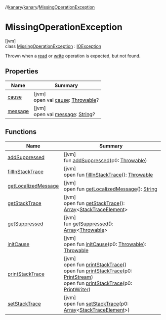 //[kanary](../../../index.md)/[kanary](../index.md)/[MissingOperationException](index.md)

# MissingOperationException

[jvm]\
class [MissingOperationException](index.md) : [IOException](https://docs.oracle.com/javase/8/docs/api/java/io/IOException.html)

Thrown when a [read](../-protocol-builder/read.md) or [write](../-protocol-builder/write.md) operation is expected, but not found.

## Properties

| Name | Summary |
|---|---|
| [cause](../-type-flag-mismatch-exception/index.md#-654012527%2FProperties%2F-1216412040) | [jvm]<br>open val [cause](../-type-flag-mismatch-exception/index.md#-654012527%2FProperties%2F-1216412040): [Throwable](https://kotlinlang.org/api/latest/jvm/stdlib/kotlin/-throwable/index.html)? |
| [message](../-type-flag-mismatch-exception/index.md#1824300659%2FProperties%2F-1216412040) | [jvm]<br>open val [message](../-type-flag-mismatch-exception/index.md#1824300659%2FProperties%2F-1216412040): [String](https://kotlinlang.org/api/latest/jvm/stdlib/kotlin/-string/index.html)? |

## Functions

| Name | Summary |
|---|---|
| [addSuppressed](../-type-flag-mismatch-exception/index.md#282858770%2FFunctions%2F-1216412040) | [jvm]<br>fun [addSuppressed](../-type-flag-mismatch-exception/index.md#282858770%2FFunctions%2F-1216412040)(p0: [Throwable](https://kotlinlang.org/api/latest/jvm/stdlib/kotlin/-throwable/index.html)) |
| [fillInStackTrace](../-type-flag-mismatch-exception/index.md#-1102069925%2FFunctions%2F-1216412040) | [jvm]<br>open fun [fillInStackTrace](../-type-flag-mismatch-exception/index.md#-1102069925%2FFunctions%2F-1216412040)(): [Throwable](https://kotlinlang.org/api/latest/jvm/stdlib/kotlin/-throwable/index.html) |
| [getLocalizedMessage](../-type-flag-mismatch-exception/index.md#1043865560%2FFunctions%2F-1216412040) | [jvm]<br>open fun [getLocalizedMessage](../-type-flag-mismatch-exception/index.md#1043865560%2FFunctions%2F-1216412040)(): [String](https://kotlinlang.org/api/latest/jvm/stdlib/kotlin/-string/index.html) |
| [getStackTrace](../-type-flag-mismatch-exception/index.md#2050903719%2FFunctions%2F-1216412040) | [jvm]<br>open fun [getStackTrace](../-type-flag-mismatch-exception/index.md#2050903719%2FFunctions%2F-1216412040)(): [Array](https://kotlinlang.org/api/latest/jvm/stdlib/kotlin/-array/index.html)&lt;[StackTraceElement](https://docs.oracle.com/javase/8/docs/api/java/lang/StackTraceElement.html)&gt; |
| [getSuppressed](../-type-flag-mismatch-exception/index.md#672492560%2FFunctions%2F-1216412040) | [jvm]<br>fun [getSuppressed](../-type-flag-mismatch-exception/index.md#672492560%2FFunctions%2F-1216412040)(): [Array](https://kotlinlang.org/api/latest/jvm/stdlib/kotlin/-array/index.html)&lt;[Throwable](https://kotlinlang.org/api/latest/jvm/stdlib/kotlin/-throwable/index.html)&gt; |
| [initCause](../-type-flag-mismatch-exception/index.md#-418225042%2FFunctions%2F-1216412040) | [jvm]<br>open fun [initCause](../-type-flag-mismatch-exception/index.md#-418225042%2FFunctions%2F-1216412040)(p0: [Throwable](https://kotlinlang.org/api/latest/jvm/stdlib/kotlin/-throwable/index.html)): [Throwable](https://kotlinlang.org/api/latest/jvm/stdlib/kotlin/-throwable/index.html) |
| [printStackTrace](../-type-flag-mismatch-exception/index.md#-1769529168%2FFunctions%2F-1216412040) | [jvm]<br>open fun [printStackTrace](../-type-flag-mismatch-exception/index.md#-1769529168%2FFunctions%2F-1216412040)()<br>open fun [printStackTrace](../-type-flag-mismatch-exception/index.md#1841853697%2FFunctions%2F-1216412040)(p0: [PrintStream](https://docs.oracle.com/javase/8/docs/api/java/io/PrintStream.html))<br>open fun [printStackTrace](../-type-flag-mismatch-exception/index.md#1175535278%2FFunctions%2F-1216412040)(p0: [PrintWriter](https://docs.oracle.com/javase/8/docs/api/java/io/PrintWriter.html)) |
| [setStackTrace](../-type-flag-mismatch-exception/index.md#2135801318%2FFunctions%2F-1216412040) | [jvm]<br>open fun [setStackTrace](../-type-flag-mismatch-exception/index.md#2135801318%2FFunctions%2F-1216412040)(p0: [Array](https://kotlinlang.org/api/latest/jvm/stdlib/kotlin/-array/index.html)&lt;[StackTraceElement](https://docs.oracle.com/javase/8/docs/api/java/lang/StackTraceElement.html)&gt;) |
